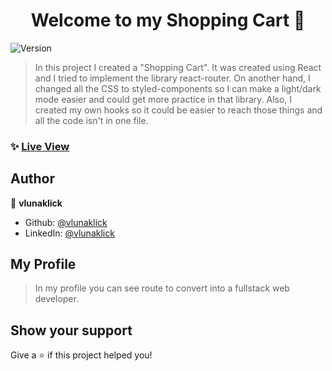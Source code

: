 <h1 align="center">Welcome to my Shopping Cart 👋</h1>
<p>
  <img alt="Version" src="https://img.shields.io/badge/version-1.0.0-blue.svg?cacheSeconds=2592000" />
</p>

> In this project I created a "Shopping Cart". It was created using React and I tried to implement the library react-router. On another hand, I changed all the CSS to styled-components so I can make a light/dark mode easier and could get more practice in that library. Also, I created my own hooks so it could be easier to reach those things and all the code isn't in one file.  

### ✨ [Live View](https://vlunaklick.github.io/shopping_cart/)

## Author

👤 **vlunaklick**

* Github: [@vlunaklick](https://github.com/vlunaklick)
* LinkedIn: [@vlunaklick](https://linkedin.com/in/vlunaklick)

## My Profile

> In my profile you can see route to convert into a fullstack web developer.

## Show your support

Give a ⭐️ if this project helped you!

